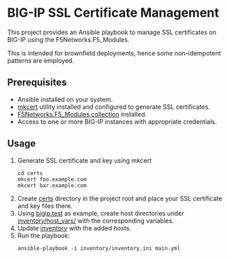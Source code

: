 # BIG-IP SSL Certificate Management

This project provides an Ansible playbook to manage SSL certificates on BIG-IP using the F5Networks.F5_Modules.

This is intended for brownfield deployments, hence some non-idempotent patterns are employed.

## Prerequisites

- Ansible installed on your system.
- [mkcert](https://github.com/FiloSottile/mkcert) utility installed and configured to generate SSL certificates.
- [F5Networks.F5_Modules collection](https://galaxy.ansible.com/ui/repo/published/f5networks/f5_modules/) installed.
- Access to one or more BIG-IP instances with appropriate credentials.

## Usage

1. Generate SSL certificate and key using mkcert
      ```
      cd certs
      mkcert foo.example.com
      mkcert bar.example.com
      ```
1. Create [certs](./certs) directory in the project root and place your SSL certificate and key files there.
1. Using [bigip.test](./inventory/host_vars/bigip.test/) as example, create host directories under [inventory/host_vars/](./inventory/host_vars/) with the corresponding variables.
2. Update [inventory](./inventory/inventory.ini) with the added hosts.
3. Run the playbook:
      ```
      ansible-playbook -i inventory/inventory.ini main.yml
      ```
